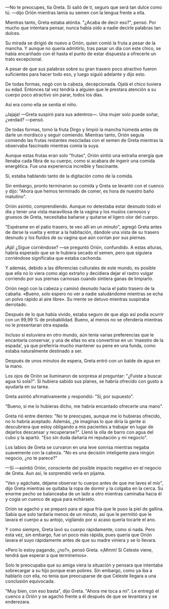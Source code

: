 
—No te preocupes, tía Greta. Si salió de ti, seguro que será tan dulce como tú. —dijo Orión mientras lamía su semen con la lengua frente a ella.

Mientras tanto, Greta estaba atónita. "¿Acaba de decir eso?", pensó. Por mucho que intentara pensar, nunca había oído a nadie decirle palabras tan dulces.

Su mirada se dirigió de nuevo a Orión, quien comió la fruta a pesar de la mancha. Y aunque no quería admitirlo, tras pasar un día con este chico, se había encariñado con él hasta el punto de estar dispuesta a ofrecerle un trato excepcional.

A pesar de que sus palabras sobre su gran trasero poco atractivo fueron suficientes para hacer todo eso, y luego siguió adelante y dijo esto.

De todas formas, negó con la cabeza, decepcionada. Ojalá el chico tuviera su edad. Entonces tal vez tendría a alguien que le prestara atención a su cuerpo poco atractivo sin parar, todos los días.

Así era como ella se sentía el niño.

¡Jajaja! —Greta suspiró para sus adentros—. Una mujer solo puede soñar, ¿verdad? —pensó.

De todas formas, tomó la fruta Dirgo y limpió la mancha húmeda antes de darle un mordisco y seguir comiendo. Mientras tanto, Orión seguía comiendo las frutas restantes mezcladas con el semen de Greta mientras la observaba fascinado mientras comía la suya.

Aunque estas frutas eran solo "frutas", Orión sintió una extraña energía que llenaba cada fibra de su cuerpo, como si acabara de ingerir una comida energética. Fue una experiencia increíble y fascinante.

Sí, estaba hablando tanto de la digitación como de la comida.

Sin embargo, pronto terminaron su comida y Greta se levantó con el cuenco y dijo: "Ahora que hemos terminado de comer, es hora de nuestro baño matutino".

Orión asintió, comprendiendo. Aunque no detestaba estar desnudo todo el día y tener una vista maravillosa de la vagina y los muslos carnosos y gruesos de Greta, necesitaba bañarse y quitarse el ligero olor del cuerpo.

"Espérame en el patio trasero, te veo allí en un minuto", agregó Greta antes de darse la vuelta y entrar a la habitación, dándole una vista de su trasero desnudo y los fluidos de su vagina que aún corrían por sus piernas.

¡Ajá! ¿Sigue corriéndose? —se preguntó Orión, confundido. A estas alturas, habría esperado que se le hubiera secado el semen, pero que siguiera corriéndose significaba que estaba cachonda.

Y además, debido a las diferencias culturales de este mundo, es posible que ella no lo viera como algo extraño y decidiera dejar el rastro vulgar corriendo por sus piernas carnosas cuando sintiera ganas de limpiarlo.

Orión negó con la cabeza y caminó desnudo hacia el patio trasero de la cabaña. «Bueno, solo espero no ver a nadie saludándome mientras se echa un polvo rápido al aire libre». Su mente se detuvo mientras suspiraba derrotado.

Después de lo que había vivido, estaba seguro de que algo así podía ocurrir con un 99,99 % de probabilidad. Bueno, al menos no se ofendería mientras no le presentaran otra espada.

Incluso si estuviera en otro mundo, aún tenía varias preferencias que le encantaría conservar, y una de ellas no era convertirse en un 'maestro de la espada', ya que preferiría mucho mantener su pene en una funda, como estaba naturalmente destinado a ser.

Después de unos minutos de espera, Greta entró con un balde de agua en la mano.

Los ojos de Orión se iluminaron de sorpresa al preguntar: "¿Fuiste a buscar agua tú sola?". Si hubiera sabido sus planes, se habría ofrecido con gusto a ayudarla en su tarea.

Greta asintió afirmativamente y respondió: "Sí, por supuesto".

"Bueno, si me lo hubieras dicho, me habría encantado ofrecerte una mano".

Greta rió entre dientes: "No te preocupes, aunque me lo hubieras ofrecido, no lo habría aceptado. Además, ¿te imaginas lo que diría la gente si descubriera que estoy obligando a mis pacientes a trabajar en lugar de dejarlos descansar y recuperarse?". Llenó la olla de barro con agua del cubo y la apartó. "Eso sin duda dañaría mi reputación y mi negocio".

Los labios de Greta se curvaron en una leve sonrisa mientras negaba suavemente con la cabeza. "No es una decisión inteligente para ningún negocio, ¿no te parece?"

—Sí —asintió Orión, consciente del posible impacto negativo en el negocio de Greta. Aun así, le sorprendió verla en pijama.

"Ven y agáchate, déjame observar tu cuerpo antes de que me laves el mío", dijo Greta mientras se quitaba la ropa de dormir y la colgaba en la cerca. Su enorme pecho se balanceaba de un lado a otro mientras caminaba hacia él y cogía un cuenco de agua para echárselo.

Orión se agachó y se preparó para el agua fría que le puso la piel de gallina. Sabía que solo tardaría menos de un minuto, así que le permitió que le lavara el cuerpo a su antojo, vigilando por si acaso quería tocarle el ano.

Y como siempre, Greta lavó su cuerpo rápidamente, como si nada. Pero esta vez, sin embargo, fue un poco más rápida, pues quería que Orión lavara el suyo rápidamente antes de que su madre viniera y se lo llevara.

«Pero lo estoy pagando, ¿no?», pensó Greta. «¡Mmm! Si Celeste viene, tendrá que esperar a que terminemos».

Solo le preocupaba que su amiga viera la situación y pensara que intentaba sobrecargar a su hijo porque eran pobres. Sin embargo, como ya iba a hablarlo con ella, no tenía que preocuparse de que Celeste llegara a una conclusión equivocada.

"Muy bien, con eso basta", dijo Greta. "Ahora me toca a mí". Le entregó el cuenco a Orión y se agachó frente a él después de que se levantara y se enderezara.